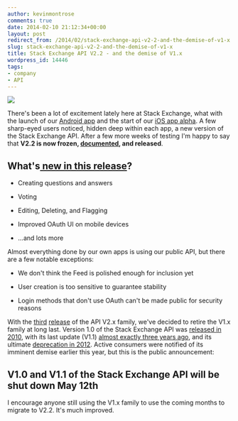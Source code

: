 ```yaml
---
author: kevinmontrose
comments: true
date: 2014-02-10 21:12:34+00:00
layout: post
redirect_from: /2014/02/stack-exchange-api-v2-2-and-the-demise-of-v1-x
slug: stack-exchange-api-v2-2-and-the-demise-of-v1-x
title: Stack Exchange API V2.2 - and the demise of V1.x
wordpress_id: 14446
tags:
- company
- API
---
```


[![](https://cdn.sstatic.net/apiv2/img/se-gear.png)](https://api.stackexchange.com/)

There's been a lot of excitement lately here at Stack Exchange, what with the launch of our [Android app](http://blog.stackexchange.com/2014/01/stack-exchange-for-android-is-here/) and the start of our [iOS app alpha](http://meta.stackoverflow.com/questions/220264/help-us-test-the-alpha-version-of-our-ios-app). A few sharp-eyed users noticed, hidden deep within each app, a new version of the Stack Exchange API. After a few more weeks of testing I'm happy to say that **V2.2 is now frozen, [documented](http://api.stackexchange.com/docs/), and released**.


## What's[ new in this release](http://api.stackexchange.com/docs/change-log)?





	
  * Creating questions and answers

	
  * Voting

	
  * Editing, Deleting, and Flagging

	
  * Improved OAuth UI on mobile devices

	
  * …and lots more


Almost everything done by our own apps is using our public API, but there are a few notable exceptions:

	
  * We don't think the Feed is polished enough for inclusion yet

	
  * User creation is too sensitive to guarantee stability

	
  * Login methods that don't use OAuth can't be made public for security reasons


With the [third](http://blog.stackexchange.com/2012/02/stack-exchange-api-v2-0-no-longer-beta/) [release](http://blog.stackexchange.com/2012/09/stack-exchange-api-v2-1/) of the API V2.x family, we've decided to retire the V1.x family at long last. Version 1.0 of the Stack Exchange API was [released in 2010](http://blog.stackexchange.com/2010/07/stack-exchange-api-1-0-imminent/), with its last update (V1.1) [almost exactly three years ago](http://blog.stackexchange.com/2011/02/stack-exchange-api-1-1-and-improved-app-gallery/), and its ultimate [deprecation in 2012](http://stackapps.com/questions/3439/deprecating-api-v1-x). Active consumers were notified of its imminent demise earlier this year, but this is the public announcement:


## V1.0 and V1.1 of the Stack Exchange API will be shut down May 12th


I encourage anyone still using the V1.x family to use the coming months to migrate to V2.2. It's much improved.
